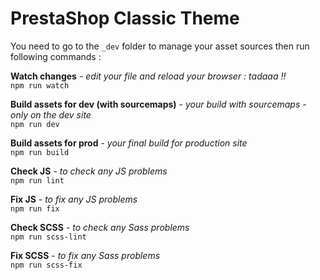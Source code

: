 # PrestaShop Classic Theme

You need to go to the `_dev` folder to manage your asset sources then run following commands :

**Watch changes** - _edit your file and reload your browser : tadaaa !!_<br>
`npm run watch`

**Build assets for dev (with sourcemaps)** - _your build with sourcemaps - only on the dev site_<br>
`npm run dev`

**Build assets for prod** - _your final build for production site_<br>
`npm run build`

**Check JS** - _to check any JS problems_<br>
`npm run lint` 

**Fix JS** - _to fix any JS problems_<br>
`npm run fix` 

**Check SCSS** - _to check any Sass problems_<br>
`npm run scss-lint`

**Fix SCSS** - _to fix any Sass problems_<br>
`npm run scss-fix`

